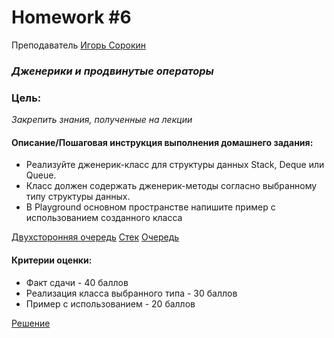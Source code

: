 # Homework #6
Преподаватель [Игорь Сорокин][Teacher]
### _Дженерики и продвинутые операторы_
### Цель:
 _Закрепить знания, полученные на лекции_

#### Описание/Пошаговая инструкция выполнения домашнего задания:
- Реализуйте дженерик-класс для структуры данных Stack, Deque или Queue.
- Класс должен содержать дженерик-методы согласно выбранному типу структуры данных.
- В Playground основном пространстве напишите пример с использованием созданного класса

[Двухсторонняя очередь][deque]
[Стек][stack]
[Очередь][Queue]

#### Критерии оценки:
- Факт сдачи - 40 баллов
- Реализация класса выбранного типа - 30 баллов
- Пример с использованием - 20 баллов

[Решение][rep]

[Teacher]: <https://habr.com/ru/users/srk1nn/>

[rep]: <https://github.com/DaniilYarmolenko/Otus_GPB/tree/homework/Homework/%236_Generic/deque_lesson6.playground>
[deque]: <https://ru.wikipedia.org/wiki/Двухсторонняя_очередь>
[stack]: <https://ru.wikipedia.org/wiki/Стек>
[Queue]: <https://ru.wikipedia.org/wiki/Очередь_(программирование)>
